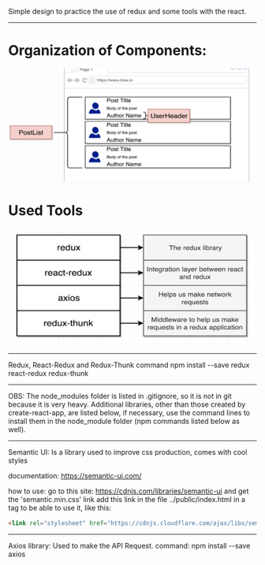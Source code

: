 Simple design to practice the use of redux and some tools with the react.

------------------------------

<h1>Organization of Components:</h1>
<img src="./components_organization.PNG" alt="organization of components"/>

<h1>Used Tools</h1>
<img src="./tools.PNG" alt="used tools"/>

------------------------------

Redux, React-Redux and Redux-Thunk
command npm install --save redux react-redux redux-thunk

------------------------------

OBS: The node_modules folder is listed in .gitignore, so it is not in git because it is very heavy. 
Additional libraries, other than those created by create-react-app, are listed below, if necessary, use the command lines to install them in the node_module folder (npm commands listed below as well).

------------------------------

Semantic UI:
Is a library used to improve css production, comes with cool styles

documentation:
https://semantic-ui.com/

how to use:
go to this site: https://cdnjs.com/libraries/semantic-ui and get the 'semantic.min.css' link
add this link in the file ../public/index.html in a tag to be able to use it, like this:
```html
<link rel="stylesheet" href="https://cdnjs.cloudflare.com/ajax/libs/semantic-ui/2.4.1/semantic.min.css" />
```

------------------------------

Axios library:
Used to make the API Request.
command: npm install --save axios